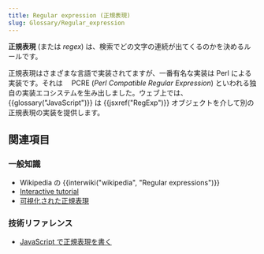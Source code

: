 ```yaml
---
title: Regular expression (正規表現)
slug: Glossary/Regular_expression
---
```


**正規表現** (または _regex_) は、検索でどの文字の連続が出てくるのかを決めるルールです。

正規表現はさまざまな言語で実装されてますが、一番有名な実装は Perl による実装です。それは　 PCRE (_Perl Compatible Regular Expression_) といわれる独自の実装エコシステムを生み出しました。ウェブ上では、{{glossary("JavaScript")}} は {{jsxref("RegExp")}} オブジェクトを介して別の正規表現の実装を提供します。

## 関連項目

### 一般知識

- Wikipedia の {{interwiki("wikipedia", "Regular expressions")}}
- [Interactive tutorial](http://regexone.com/)
- [可視化された正規表現](http://regexper.com/)

### 技術リファレンス

- [JavaScript で正規表現を書く](/ja/docs/Web/JavaScript/Guide/Regular_Expressions)
